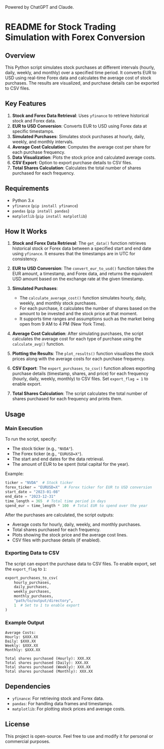 Powered by ChatGPT and Claude.

# README for Stock Trading Simulation with Forex Conversion

## Overview
This Python script simulates stock purchases at different intervals (hourly, daily, weekly, and monthly) over a specified time period. It converts EUR to USD using real-time Forex data and calculates the average cost of stock purchases. The results are visualized, and purchase details can be exported to CSV files.

## Key Features
1. **Stock and Forex Data Retrieval**: Uses `yfinance` to retrieve historical stock and Forex data.
2. **EUR to USD Conversion**: Converts EUR to USD using Forex data at specific timestamps.
3. **Simulated Purchases**: Simulates stock purchases at hourly, daily, weekly, and monthly intervals.
4. **Average Cost Calculation**: Computes the average cost per share for each purchase frequency.
5. **Data Visualization**: Plots the stock price and calculated average costs.
6. **CSV Export**: Option to export purchase details to CSV files.
7. **Total Shares Calculation**: Calculates the total number of shares purchased for each frequency.

## Requirements
- Python 3.x
- `yfinance` (`pip install yfinance`)
- `pandas` (`pip install pandas`)
- `matplotlib` (`pip install matplotlib`)

## How It Works

1. **Stock and Forex Data Retrieval**:
   The `get_data()` function retrieves historical stock or Forex data between a specified start and end date using `yfinance`. It ensures that the timestamps are in UTC for consistency.

2. **EUR to USD Conversion**:
   The `convert_eur_to_usd()` function takes the EUR amount, a timestamp, and Forex data, and returns the equivalent USD amount based on the exchange rate at the given timestamp.

3. **Simulated Purchases**:
   - The `calculate_average_cost()` function simulates hourly, daily, weekly, and monthly stock purchases.
   - For each purchase, it calculates the number of shares based on the amount to be invested and the stock price at that moment.
   - It supports time ranges and assumptions such as the market being open from 9 AM to 4 PM (New York Time).

4. **Average Cost Calculation**:
   After simulating purchases, the script calculates the average cost for each type of purchase using the `calculate_avg()` function.

5. **Plotting the Results**:
   The `plot_results()` function visualizes the stock prices along with the average costs for each purchase frequency.

6. **CSV Export**:
   The `export_purchases_to_csv()` function allows exporting purchase details (timestamp, shares, and price) for each frequency (hourly, daily, weekly, monthly) to CSV files. Set `export_flag = 1` to enable export.

7. **Total Shares Calculation**:
   The script calculates the total number of shares purchased for each frequency and prints them.

## Usage

### Main Execution
To run the script, specify:
- The stock ticker (e.g., `"NVDA"`).
- The Forex ticker (e.g., `"EURUSD=X"`).
- The start and end dates for the data retrieval.
- The amount of EUR to be spent (total capital for the year).

Example:
```python
ticker = "NVDA"  # Stock ticker
forex_ticker = "EURUSD=X"  # Forex ticker for EUR to USD conversion
start_date = "2023-01-08"
end_date = "2023-12-31"
time_length = 365  # Total time period in days
spend_eur = time_length * 100  # Total EUR to spend over the year
```

After the purchases are calculated, the script outputs:
- Average costs for hourly, daily, weekly, and monthly purchases.
- Total shares purchased for each frequency.
- Plots showing the stock price and the average cost lines.
- CSV files with purchase details (if enabled).

### Exporting Data to CSV
The script can export the purchase data to CSV files. To enable export, set the `export_flag` to `1`:
```python
export_purchases_to_csv(
    hourly_purchases, 
    daily_purchases, 
    weekly_purchases, 
    monthly_purchases, 
    "path/to/output/directory", 
    1  # Set to 1 to enable export
)
```

### Example Output
```
Average Costs:
Hourly: $XXX.XX
Daily: $XXX.XX
Weekly: $XXX.XX
Monthly: $XXX.XX

Total shares purchased (Hourly): XXX.XX
Total shares purchased (Daily): XXX.XX
Total shares purchased (Weekly): XXX.XX
Total shares purchased (Monthly): XXX.XX
```

## Dependencies
- `yfinance`: For retrieving stock and Forex data.
- `pandas`: For handling data frames and timestamps.
- `matplotlib`: For plotting stock prices and average costs.

## License
This project is open-source. Feel free to use and modify it for personal or commercial purposes.
